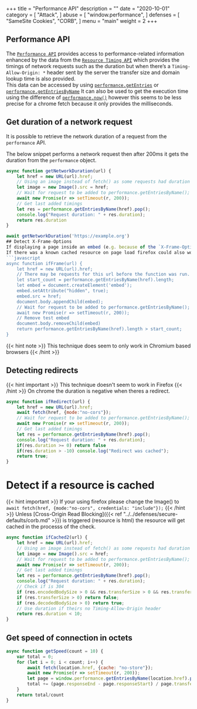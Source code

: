 +++
title = "Performance API"
description = ""
date = "2020-10-01"
category = [
    "Attack",
]
abuse = [
    "window.performance",
]
defenses = [
    "SameSite Cookies",
    "CORB",
]
menu = "main"
weight = 2
+++
## Performance API
The [`Performance API`](https://developer.mozilla.org/en-US/docs/Web/API/Performance) provides access to performance-related information enhanced by the data from the [`Resource Timing API`](https://developer.mozilla.org/en-US/docs/Web/API/Resource_Timing_API)
which provides the timings of network requests such as the duration but when there’s a `Timing-Allow-Origin: *` header sent by the server the transfer size and domain lookup time is also provided.  
This data can be accessed by using [`performance.getEntries`](https://developer.mozilla.org/en-US/docs/Web/API/Performance/getEntries) or [`performance.getEntriesByName`](https://developer.mozilla.org/en-US/docs/Web/API/Performance/getEntriesByName)
It can also be used to get the execution time using the difference of [`performance.now()`](https://developer.mozilla.org/en-US/docs/Web/API/Performance/now) however this seems to be less precise for a chrome fetch because it only provides the milliseconds.

## Get duration of a network request
It is possible to retrieve the network duration of a request from the `performance` API.

The below snippet performs a network request then after 200ms it gets the duration from the `performance` object. 

```javascript
async function getNetworkDuration(url) {
    let href = new URL(url).href;
    // Using an image instead of fetch() as some requests had duration = 0
    let image = new Image().src = href;
    // Wait for request to be added to performance.getEntriesByName();
    await new Promise(r => setTimeout(r, 200));
    // Get last added timings
    let res = performance.getEntriesByName(href).pop();
    console.log("Request duration: " + res.duration);
    return res.duration
}

await getNetworkDuration('https://example.org')
## Detect X-Frame-Options
If displaying a page inside an embed (e.g. because of the `X-Frame-Options` header) it will not be added to the `performance` object in Chrome.
If there was a known cached resource on page load firefox could also work.
```javascript
async function ifFrame(url) {
    let href = new URL(url).href;
    // There may be requests for this url before the function was run.
    let start_count = performance.getEntriesByName(href).length;
    let embed = document.createElement('embed');
    embed.setAttribute("hidden", true);
    embed.src = href;
    document.body.appendChild(embed);
    // Wait for request to be added to performance.getEntriesByName();
    await new Promise(r => setTimeout(r, 200));
    // Remove test embed
    document.body.removeChild(embed)
    return performance.getEntriesByName(href).length > start_count;
}
```

{{< hint note >}} This technique does seem to only work in Chromium based browsers {{< /hint >}}


## Detecting redirects
{{< hint important >}} This technique doesn't seem to work in Firefox {{< /hint >}}
On chrome the duration is negative when theres a redirect.
```javascript
async function ifRedirect(url) {  
    let href = new URL(url).href;
    await fetch(href, {mode:"no-cors"});
    // Wait for request to be added to performance.getEntriesByName();
    await new Promise(r => setTimeout(r, 200));
    // Get last added timings
    let res = performance.getEntriesByName(href).pop();
    console.log("Request duration: " + res.duration);
    if(res.duration >= 0) return false
    if(res.duration > -10) console.log("Redirect was cached");
    return true;
}
```
# Detect if a resource is cached
{{< hint important >}} If your using firefox please change the Image() to ```await fetch(href, {mode:"no-cors", credentials: "include"});``` {{< /hint >}}
Unless [Cross-Origin Read Blocking]({{< ref "../../defenses/secure-defaults/corb.md" >}}) is triggered (resource is html) the resource will get cached in the processs of the check.  
```javascript
async function ifCached2(url) {
    let href = new URL(url).href;
    // Using an image instead of fetch() as some requests had duration = 0
    let image = new Image().src = href;
    // Wait for request to be added to performance.getEntriesByName();
    await new Promise(r => setTimeout(r, 200));
    // Get last added timings
    let res = performance.getEntriesByName(href).pop();
    console.log("Request duration: " + res.duration);
    // Check if is 304
    if (res.encodedBodySize > 0 && res.transferSize > 0 && res.transferSize < res.encodedBodySize) return true
    if (res.transferSize > 0) return false;
    if (res.decodedBodySize > 0) return true;
    // Use duration if theirs no Timing-Allow-Origin header
    return res.duration < 10;
}
```
## Get speed of connection in octets
```javascript
async function getSpeed(count = 10) {
    var total = 0;
    for (let i = 0; i < count; i++) {
        await fetch(location.href, {cache: "no-store"});
        await new Promise(r => setTimeout(r, 200));
        let page = window.performance.getEntriesByName(location.href).pop();
        total += (page.responseEnd - page.responseStart) / page.transferSize;
    }
    return total/count
}
```
